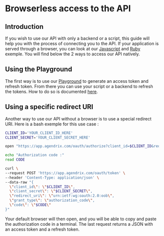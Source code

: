 # Browserless access to the API

## Introduction

If you wish to use our API with only a backend or a script, this guide will help you with the process of connecting you to the API. If your application is served through a browser, you can look at our [Javascript](https://github.com/agendrix/public-api-integration-examples/tree/main/js) and [Ruby](https://github.com/agendrix/public-api-integration-examples/tree/main/ruby) exemple.
You will find below the 2 ways to access our API natively.


## Using the Playground

The first way is to use our [Playground](https://developers.agendrix.com/playground) to generate an access token and refresh token. From there you
can use your script or a backend to refresh the tokens. How to do so is documented [here](https://developers.agendrix.com/documentation#section/OAuth-2.0/Exchange-the-Refresh-Token-for-a-New-Access-Token).

## Using a specific redirect URI

Another way to use our API without a browser is to use a special redirect URI. Here is a bash exemple for this use case : 
```bash
CLIENT_ID='YOUR_CLIENT_ID_HERE'
CLIENT_SECRET='YOUR_CLIENT_SECRET_HERE'

open "https://app.agendrix.com/oauth/authorize?client_id=$CLIENT_ID&redirect_uri=urn:ietf:wg:oauth:2.0:oob&response_type=code&scope=read+write"

echo "Authorization code :"
read CODE

curl \
--request POST 'https://app.agendrix.com/oauth/token' \
--header 'Content-Type: application/json' \
--data-raw "{
  \"client_id\": \"$CLIENT_ID\",
  \"client_secret\": \"$CLIENT_SECRET\",
  \"redirect_uri\": \"urn:ietf:wg:oauth:2.0:oob\",
  \"grant_type\": \"authorization_code\",
  \"code\": \"$CODE\"
}"
```

Your default browser will then open, and you will be able to copy and paste the authorization code in a terminal. The last request returns a JSON with an access token and a refresh token.
